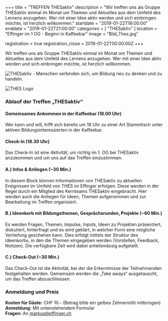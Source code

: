 +++
title = "TREFFEN THESaktiv"
description = "Wir treffen uns als Gruppe THESaktiv einmal im Monat um Themen und Aktuelles aus dem Umfeld des Lernens anzugehen. Wer mit einer Idee aktiv werden und sich einbringen möchte, ist herzlich willkommen."
startdate = "2019-01-22T18:00:00"
enddate = "2019-01-22T21:00:00"
categories = [ "THESaktiv" ]
location = "Effinger im 1 OG - Beginn in Kaffeebar"
image = "Bild_Thes.jpg"

registration = true
registration_close = 2019-01-22T00:00:00Z
+++

<div class="lead">
Wir treffen uns als Gruppe THESaktiv einmal im Monat um Themen und Aktuelles aus dem Umfeld des Lernens anzugehen. Wer mit einer Idee aktiv werden und sich einbringen möchte, ist herzlich willkommen. 
</div>

![THESaktiv - Menschen verbinden sich, um Bildung neu zu denken und zu handeln.](Bild_Thes.jpg)

![THES Logo](thes_blau.png)

### Ablauf  der Treffen „THESaktiv“

#### Gemeinsames Ankommen in der Kaffeebar (18.00 Uhr)
Wer kann und will, trifft sich bereits um 18 Uhr zu einer Art Stammtisch unter aktiven Bildungsinteressierten in der Kaffeebar.

#### Check-In (18.30 Uhr)
Das Check-In ist eine Aktivität, um richtig im 1. OG bei THESaktiv anzukommen und um uns auf das Treffen einzustimmen.

#### A.) Infos & Anliegen (~30 Min.)
In diesem Block können Informationen von THESaktiv zu aktuellen Ereignissen im Umfeld von THES im Effinger erfolgen. 
Diese werden in der Regel durch ein Mitglied des Kernteams THESaktiv eingebracht. Hier werden auch die Anliegen für Ideen, Themen aufgenommen und zur Bearbeitung im Treffen organisiert.

#### B.) Ideenkorb mit Bildungsthemen, Gesprächsrunden, Projekte (~60 Min.)
Es werden Fragen, Themen, Impulse, Inputs, Ideen zu Projekten präsentiert, diskutiert, hinterfragt und es wird geklärt, in welcher Form eine mögliche Vertiefung geschehen kann. Dies erfolgt mittels der Struktur des Ideenkorbs, in den die Themen eingegeben werden (Vorstellen, Feedback, Notizen). Die verfügbare Zeit wird dabei anteilsmässig aufgeteilt.

#### C.) Check-Out (~30 Min.)
Das Check-Out ist die Aktivität, bei der die Erkenntnisse der Teilnehmenden festgehalten werden. 
Gemeinsam werden die „Take aways“ ausgetauscht, um das Treffen abzuschliessen.

### Anmeldung und Preis
**Kosten für Gäste:** CHF 10.- (Betrag bitte ein gelbes Zehnernötli mitbringen)   
**Anmeldung:** Mit untenstehendem Formular   
**Fragen:** An [markus@effinger.ch](mailto:markus@effinger.ch)  



